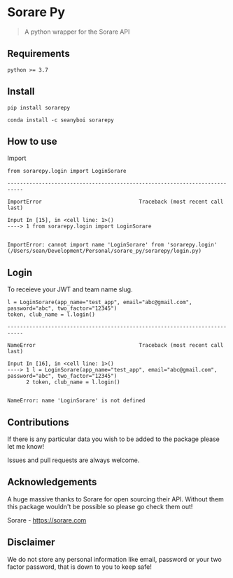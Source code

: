 # Sorare Py
> A python wrapper for the Sorare API


## Requirements

`python >= 3.7`

## Install

`pip install sorarepy`

`conda install -c seanyboi sorarepy`

## How to use

Import

```
from sorarepy.login import LoginSorare
```


    ---------------------------------------------------------------------------

    ImportError                               Traceback (most recent call last)

    Input In [15], in <cell line: 1>()
    ----> 1 from sorarepy.login import LoginSorare


    ImportError: cannot import name 'LoginSorare' from 'sorarepy.login' (/Users/sean/Development/Personal/sorare_py/sorarepy/login.py)


## Login

To receieve your JWT and team name slug.

```
l = LoginSorare(app_name="test_app", email="abc@gmail.com", password="abc", two_factor="12345")
token, club_name = l.login()
```


    ---------------------------------------------------------------------------

    NameError                                 Traceback (most recent call last)

    Input In [16], in <cell line: 1>()
    ----> 1 l = LoginSorare(app_name="test_app", email="abc@gmail.com", password="abc", two_factor="12345")
          2 token, club_name = l.login()


    NameError: name 'LoginSorare' is not defined


## Contributions

If there is any particular data you wish to be added to the package please let me know!

Issues and pull requests are always welcome.

## Acknowledgements

A huge massive thanks to Sorare for open sourcing their API. 
Without them this package wouldn't be possible so please go check them out!

Sorare - https://sorare.com

## Disclaimer

We do not store any personal information like email, password or your two factor password, that is down to you to keep safe!
